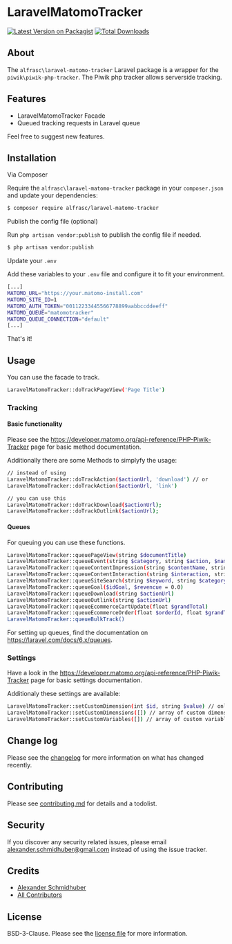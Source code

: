# LaravelMatomoTracker

[![Latest Version on Packagist][ico-version]][link-packagist]
[![Total Downloads][ico-downloads]][link-downloads]

## About

The `alfrasc\laravel-matomo-tracker` Laravel package is a wrapper for the `piwik\piwik-php-tracker`. The Piwik php tracker allows serverside tracking.

## Features

 * LaravelMatomoTracker Facade
 * Queued tracking requests in Laravel queue

Feel free to suggest new features.

## Installation

Via Composer

Require the `alfrasc\laravel-matomo-tracker` package in your `composer.json` and update your dependencies:
``` bash
$ composer require alfrasc/laravel-matomo-tracker
```

Publish the config file (optional)

Run `php artisan vendor:publish` to publish the config file if needed.
``` bash
$ php artisan vendor:publish
```

Update your `.env`

Add these variables to your `.env` file and configure it to fit your environment.
``` bash
[...]
MATOMO_URL="https://your.matomo-install.com"
MATOMO_SITE_ID=1
MATOMO_AUTH_TOKEN="00112233445566778899aabbccddeeff"
MATOMO_QUEUE="matomotracker"
MATOMO_QUEUE_CONNECTION="default"
[...]
```

That's it!

## Usage

You can use the facade to track.

``` bash
LaravelMatomoTracker::doTrackPageView('Page Title')
```

### Tracking

#### Basic functionality

Please see the https://developer.matomo.org/api-reference/PHP-Piwik-Tracker page for basic method documentation.

Additionally there are some Methods to simplyfy the usage:
``` bash
// instead of using 
LaravelMatomoTracker::doTrackAction($actionUrl, 'download') // or
LaravelMatomoTracker::doTrackAction($actionUrl, 'link')

// you can use this
LaravelMatomoTracker::doTrackDownload($actionUrl);
LaravelMatomoTracker::doTrackOutlink($actionUrl);
```

#### Queues

For queuing you can use these functions.
``` bash
LaravelMatomoTracker::queuePageView(string $documentTitle)
LaravelMatomoTracker::queueEvent(string $category, string $action, $name = false, $value = false)
LaravelMatomoTracker::queueContentImpression(string $contentName, string $contentPiece = 'Unknown', $contentTarget = false)
LaravelMatomoTracker::queueContentInteraction(string $interaction, string $contentName, string $contentPiece = 'Unknown', $contentTarget = false)
LaravelMatomoTracker::queueSiteSearch(string $keyword, string $category = '',  $countResults = false)
LaravelMatomoTracker::queueGoal($idGoal, $revencue = 0.0)
LaravelMatomoTracker::queueDownload(string $actionUrl)
LaravelMatomoTracker::queueOutlink(string $actionUrl)
LaravelMatomoTracker::queueEcommerceCartUpdate(float $grandTotal)
LaravelMatomoTracker::queueEcommerceOrder(float $orderId, float $grandTotal, float $subTotal = 0.0, float $tax = 0.0, float $shipping = 0.0,  float $discount = 0.0)
LaravelMatomoTracker::queueBulkTrack()
```

For setting up queues, find the documentation on https://laravel.com/docs/6.x/queues.

### Settings

Have a look in the https://developer.matomo.org/api-reference/PHP-Piwik-Tracker page for basic settings documentation.

Additionaly these settings are available:
``` bash
LaravelMatomoTracker::setCustomDimension(int $id, string $value) // only applicable if the custom dimensions plugin is installed on the Matomo installation
LaravelMatomoTracker::setCustomDimensions([]) // array of custom dimension objects {id: <int>, value: <string>} // bulk insert of custom dimensions and basic type checking
LaravelMatomoTracker::setCustomVariables([]) // array of custom variable objects {id: <int>, name: <string>, value: <string>, scope: <string>} // bulk insert of custom variables and basic type checking
```

## Change log

Please see the [changelog](changelog.md) for more information on what has changed recently.


## Contributing

Please see [contributing.md](contributing.md) for details and a todolist.

## Security

If you discover any security related issues, please email alexander.schmidhuber@gmail.com instead of using the issue tracker.

## Credits

- [Alexander Schmidhuber][link-author]
- [All Contributors][link-contributors]

## License

BSD-3-Clause. Please see the [license file](license.md) for more information.

[ico-version]: https://img.shields.io/packagist/v/alfrasc/laravel-matomo-tracker.svg?style=flat-square
[ico-downloads]: https://img.shields.io/packagist/dt/alfrasc/laravel-matomo-tracker.svg?style=flat-square

[link-packagist]: https://packagist.org/packages/alfrasc/laravel-matomo-tracker
[link-downloads]: https://packagist.org/packages/alfrasc/laravel-matomo-tracker
[link-author]: https://github.com/alfrasc
[link-contributors]: ../../contributors

